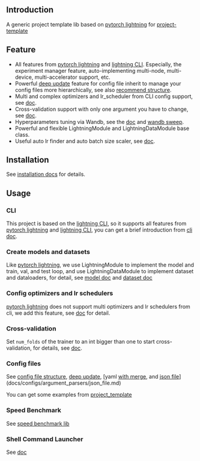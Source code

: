 ## Introduction

A generic project template lib based on [pytorch lightning](https://pytorch-lightning.readthedocs.io/en/stable/) for [project-template](https://github.com/shenmishajing/project_template)

## Feature

- All features from [pytorch lightning](https://pytorch-lightning.readthedocs.io/en/stable/) and [lightning CLI](https://pytorch-lightning.readthedocs.io/en/stable/cli/lightning_cli.html). Especially, the experiment manager feature, auto-implementing multi-node, multi-device, multi-accelerator support, etc.
- Powerful [deep update](docs/configs/deep_update.md) feature for config file inherit to manage your config files more hierarchically, see also [recommend structure](docs/configs/config_file_structure.md).
- Multi and complex optimizers and lr_scheduler from CLI config support, see [doc](docs/core/optimizer_config.md).
- Cross-validation support with only one argument you have to change, see [doc](docs/core/trainer.md).
- Hyperparameters tuning via Wandb, see the [doc](docs/configs/argument_parsers/json_file.md) and [wandb sweep](https://docs.wandb.ai/guides/sweeps).
- Powerful and flexible LightningModule and LightningDataModule base class.
- Useful auto lr finder and auto batch size scaler, see [doc](docs/tools/cli.md).

## Installation

See [installation docs](docs/installation/installation.md) for details.

## Usage

### CLI
This project is based on the [lightning CLI](https://pytorch-lightning.readthedocs.io/en/stable/cli/lightning_cli.html), so it supports all features from [pytorch lightning](https://pytorch-lightning.readthedocs.io/en/stable/) and [lightning CLI](https://pytorch-lightning.readthedocs.io/en/stable/cli/lightning_cli.html), you can get a brief introduction from [cli doc](docs/tools/cli.md).

### Create models and datasets

Like [pytorch lightning](https://pytorch-lightning.readthedocs.io/en/stable/), we use LightningModule to implement the model and train, val, and test loop, and use LightningDataModule to implement dataset and dataloaders, for detail, see [model doc](docs/core/model.md) and [dataset doc](docs/core/dataset.md)

### Config optimizers and lr schedulers

[pytorch lightning](https://pytorch-lightning.readthedocs.io/en/stable/) does not support multi optimizers and lr schedulers from cli, we add this feature, see [doc](docs/core/optimizer_config.md) for detail.

### Cross-validation

Set `num_folds` of the trainer to an int bigger than one to start cross-validation, for details, see [doc](docs/core/trainer.md).

### Config files

See [config file structure](docs/configs/config_file_structure.md), [deep update](docs/configs/deep_update.md), [yaml [with merge](docs/configs/argument_parsers/yaml_with_merge.md), and [json file](docs/configs/argument_parsers/json_file.md)](docs/configs/argument_parsers/json_file.md)

You can get some examples from [project_template](https://github.com/shenmishajing/project_template)

### Speed Benchmark

See [speed benchmark lib](https://github.com/shenmishajing/speed_benchmark)

### Shell Command Launcher

See [doc](docs/tools/shell_cmd_launcher.md)
